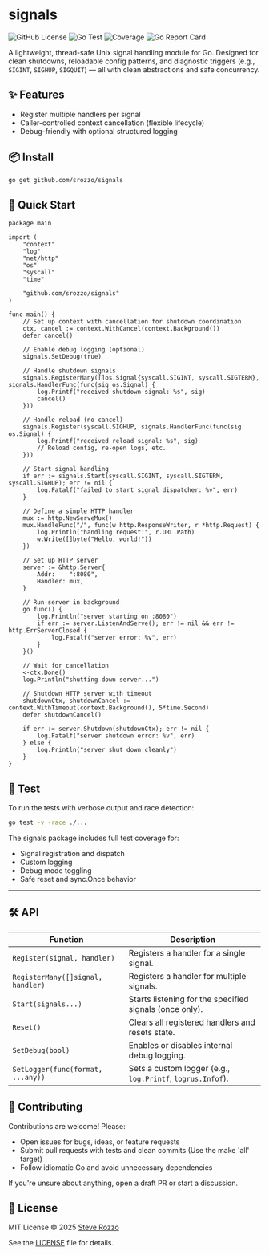 # signals

![GitHub License](https://img.shields.io/github/license/srozzo/signals?style=flat&link=https%3A%2F%2Fraw.githubusercontent.com%2Fsrozzo%2Fsignals%2Frefs%2Fheads%2Fmain%2FLICENSE)
![Go Test](https://img.shields.io/github/actions/workflow/status/srozzo/signals/test.yml?branch=main)
![Coverage](https://img.shields.io/badge/coverage-92.1%25-brightgreen)
![Go Report Card](https://img.shields.io/badge/go%20report-A%2B-brightgreen?logo=go)



A lightweight, thread-safe Unix signal handling module for Go. Designed for clean shutdowns, reloadable config patterns, and diagnostic triggers (e.g., `SIGINT`, `SIGHUP`, `SIGQUIT`) — all with clean abstractions and safe concurrency.

## ✨ Features

- Register multiple handlers per signal
- Caller-controlled context cancellation (flexible lifecycle)
- Debug-friendly with optional structured logging

## 📦 Install

```bash
go get github.com/srozzo/signals
```

## 🚀 Quick Start
```golang 
package main

import (
	"context"
	"log"
	"net/http"
	"os"
	"syscall"
	"time"

	"github.com/srozzo/signals"
)

func main() {
	// Set up context with cancellation for shutdown coordination
	ctx, cancel := context.WithCancel(context.Background())
	defer cancel()

	// Enable debug logging (optional)
	signals.SetDebug(true)

	// Handle shutdown signals
	signals.RegisterMany([]os.Signal{syscall.SIGINT, syscall.SIGTERM}, signals.HandlerFunc(func(sig os.Signal) {
		log.Printf("received shutdown signal: %s", sig)
		cancel()
	}))

	// Handle reload (no cancel)
	signals.Register(syscall.SIGHUP, signals.HandlerFunc(func(sig os.Signal) {
		log.Printf("received reload signal: %s", sig)
		// Reload config, re-open logs, etc.
	}))

	// Start signal handling
	if err := signals.Start(syscall.SIGINT, syscall.SIGTERM, syscall.SIGHUP); err != nil {
		log.Fatalf("failed to start signal dispatcher: %v", err)
	}

	// Define a simple HTTP handler
	mux := http.NewServeMux()
	mux.HandleFunc("/", func(w http.ResponseWriter, r *http.Request) {
		log.Println("handling request:", r.URL.Path)
		w.Write([]byte("Hello, world!"))
	})

	// Set up HTTP server
	server := &http.Server{
		Addr:    ":8080",
		Handler: mux,
	}

	// Run server in background
	go func() {
		log.Println("server starting on :8080")
		if err := server.ListenAndServe(); err != nil && err != http.ErrServerClosed {
			log.Fatalf("server error: %v", err)
		}
	}()

	// Wait for cancellation
	<-ctx.Done()
	log.Println("shutting down server...")

	// Shutdown HTTP server with timeout
	shutdownCtx, shutdownCancel := context.WithTimeout(context.Background(), 5*time.Second)
	defer shutdownCancel()

	if err := server.Shutdown(shutdownCtx); err != nil {
		log.Fatalf("server shutdown error: %v", err)
	} else {
		log.Println("server shut down cleanly")
	}
}
```

## 🧪 Test

To run the tests with verbose output and race detection:

```bash
go test -v -race ./...
```
The signals package includes full test coverage for:
* Signal registration and dispatch
* Custom logging
* Debug mode toggling 
* Safe reset and sync.Once behavior

---

## 🛠️ API

| Function                          | Description                                                  |
|----------------------------------|--------------------------------------------------------------|
| `Register(signal, handler)`      | Registers a handler for a single signal.                    |
| `RegisterMany([]signal, handler)`| Registers a handler for multiple signals.                   |
| `Start(signals...)`              | Starts listening for the specified signals (once only).     |
| `Reset()`                        | Clears all registered handlers and resets state.            |
| `SetDebug(bool)`                 | Enables or disables internal debug logging.                 |
| `SetLogger(func(format, ...any))`| Sets a custom logger (e.g., `log.Printf`, `logrus.Infof`).  |

## 🧱 Contributing

Contributions are welcome! Please:

- Open issues for bugs, ideas, or feature requests
- Submit pull requests with tests and clean commits (Use the make 'all' target)
- Follow idiomatic Go and avoid unnecessary dependencies

If you're unsure about anything, open a draft PR or start a discussion.

## 📄 License

MIT License © 2025 [Steve Rozzo](https://github.com/srozzo)

See the [LICENSE](LICENSE) file for details.